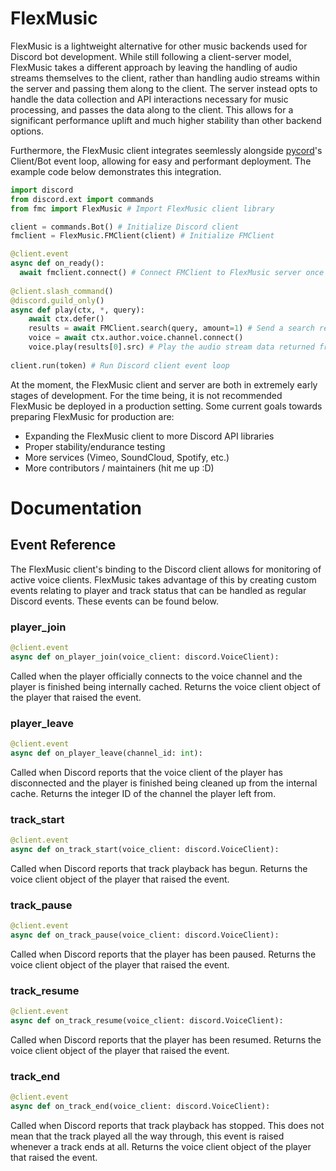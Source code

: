 # FlexMusic
FlexMusic is a lightweight alternative for other music backends used for Discord bot development. While still following a client-server model, FlexMusic takes a different approach by leaving the handling of audio streams themselves to the client, rather than handling audio streams within the server and passing them along to the client. The server instead opts to handle the data collection and API interactions necessary for music processing, and passes the data along to the client. This allows for a significant performance uplift and much higher stability than other backend options.

Furthermore, the FlexMusic client integrates seemlessly alongside [pycord](https://github.com/Pycord-Development/pycord)'s Client/Bot event loop, allowing for easy and performant deployment. The example code below demonstrates this integration.

```python
import discord
from discord.ext import commands
from fmc import FlexMusic # Import FlexMusic client library

client = commands.Bot() # Initialize Discord client
fmclient = FlexMusic.FMClient(client) # Initialize FMClient

@client.event
async def on_ready():
  await fmclient.connect() # Connect FMClient to FlexMusic server once Discord client event loop starts
  
@client.slash_command()
@discord.guild_only()
async def play(ctx, *, query):
    await ctx.defer()
    results = await FMClient.search(query, amount=1) # Send a search request to the FlexMusic server
    voice = await ctx.author.voice.channel.connect() 
    voice.play(results[0].src) # Play the audio stream data returned from the FlexMusic server
  
client.run(token) # Run Discord client event loop
```

At the moment, the FlexMusic client and server are both in extremely early stages of development. For the time being, it is not recommended FlexMusic be deployed in a production setting. Some current goals towards preparing FlexMusic for production are:
- Expanding the FlexMusic client to more Discord API libraries
- Proper stability/endurance testing
- More services (Vimeo, SoundCloud, Spotify, etc.)
- More contributors / maintainers (hit me up :D)

# Documentation

## Event Reference
The FlexMusic client's binding to the Discord client allows for monitoring of active voice clients. FlexMusic takes advantage of this by creating custom events relating to player and track status that can be handled as regular Discord events. These events can be found below.

### player_join
```python
@client.event
async def on_player_join(voice_client: discord.VoiceClient):
```
Called when the player officially connects to the voice channel and the player is finished being internally cached. Returns the voice client object of the player that raised the event.

### player_leave
```python
@client.event
async def on_player_leave(channel_id: int):
```
Called when Discord reports that the voice client of the player has disconnected and the player is finished being cleaned up from the internal cache. Returns the integer ID of the channel the player left from.

### track_start
```python
@client.event
async def on_track_start(voice_client: discord.VoiceClient):
```
Called when Discord reports that track playback has begun. Returns the voice client object of the player that raised the event.

### track_pause
```python
@client.event
async def on_track_pause(voice_client: discord.VoiceClient):
```
Called when Discord reports that the player has been paused. Returns the voice client object of the player that raised the event.

### track_resume
```python
@client.event
async def on_track_resume(voice_client: discord.VoiceClient):
```
Called when Discord reports that the player has been resumed. Returns the voice client object of the player that raised the event.

### track_end
```python
@client.event
async def on_track_end(voice_client: discord.VoiceClient):
```
Called when Discord reports that track playback has stopped. This does not mean that the track played all the way through, this event is raised whenever a track ends at all. Returns the voice client object of the player that raised the event.
